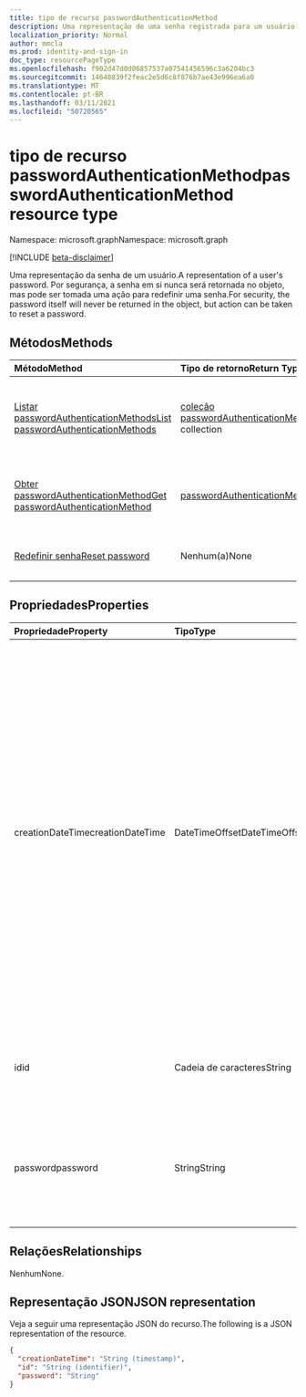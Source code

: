 ```yaml
---
title: tipo de recurso passwordAuthenticationMethod
description: Uma representação de uma senha registrada para um usuário.
localization_priority: Normal
author: mmcla
ms.prod: identity-and-sign-in
doc_type: resourcePageType
ms.openlocfilehash: f902d47d0d06857537a07541456596c3a6204bc3
ms.sourcegitcommit: 14648839f2feac2e5d6c8f876b7ae43e996ea6a0
ms.translationtype: MT
ms.contentlocale: pt-BR
ms.lasthandoff: 03/11/2021
ms.locfileid: "50720565"
---
```

# <a name="passwordauthenticationmethod-resource-type"></a><span data-ttu-id="44a03-103">tipo de recurso passwordAuthenticationMethod</span><span class="sxs-lookup"><span data-stu-id="44a03-103">passwordAuthenticationMethod resource type</span></span>

<span data-ttu-id="44a03-104">Namespace: microsoft.graph</span><span class="sxs-lookup"><span data-stu-id="44a03-104">Namespace: microsoft.graph</span></span>

[!INCLUDE [beta-disclaimer](../../includes/beta-disclaimer.md)]

<span data-ttu-id="44a03-105">Uma representação da senha de um usuário.</span><span class="sxs-lookup"><span data-stu-id="44a03-105">A representation of a user's password.</span></span> <span data-ttu-id="44a03-106">Por segurança, a senha em si nunca será retornada no objeto, mas pode ser tomada uma ação para redefinir uma senha.</span><span class="sxs-lookup"><span data-stu-id="44a03-106">For security, the password itself will never be returned in the object, but action can be taken to reset a password.</span></span>

## <a name="methods"></a><span data-ttu-id="44a03-107">Métodos</span><span class="sxs-lookup"><span data-stu-id="44a03-107">Methods</span></span>

| <span data-ttu-id="44a03-108">Método</span><span class="sxs-lookup"><span data-stu-id="44a03-108">Method</span></span>       | <span data-ttu-id="44a03-109">Tipo de retorno</span><span class="sxs-lookup"><span data-stu-id="44a03-109">Return Type</span></span> | <span data-ttu-id="44a03-110">Descrição</span><span class="sxs-lookup"><span data-stu-id="44a03-110">Description</span></span> |
|:-------------|:------------|:------------|
|[<span data-ttu-id="44a03-111">Listar passwordAuthenticationMethods</span><span class="sxs-lookup"><span data-stu-id="44a03-111">List passwordAuthenticationMethods</span></span>](../api/authentication-list-passwordmethods.md) | <span data-ttu-id="44a03-112">[coleção passwordAuthenticationMethod](passwordauthenticationmethod.md)</span><span class="sxs-lookup"><span data-stu-id="44a03-112">[passwordAuthenticationMethod](passwordauthenticationmethod.md) collection</span></span> | <span data-ttu-id="44a03-113">Leia as propriedades e as relações de todos os objetos **passwordAuthenticationMethod** deste usuário.</span><span class="sxs-lookup"><span data-stu-id="44a03-113">Read the properties and relationships of all of this user's **passwordAuthenticationMethod** objects.</span></span> |
|[<span data-ttu-id="44a03-114">Obter passwordAuthenticationMethod</span><span class="sxs-lookup"><span data-stu-id="44a03-114">Get passwordAuthenticationMethod</span></span>](../api/passwordauthenticationmethod-get.md) | [<span data-ttu-id="44a03-115">passwordAuthenticationMethod</span><span class="sxs-lookup"><span data-stu-id="44a03-115">passwordAuthenticationMethod</span></span>](passwordauthenticationmethod.md) | <span data-ttu-id="44a03-116">Leia as propriedades e as relações de um **objeto PasswordAuthenticationMethod.**</span><span class="sxs-lookup"><span data-stu-id="44a03-116">Read the properties and relationships of a **passwordAuthenticationMethod** object.</span></span> |
|[<span data-ttu-id="44a03-117">Redefinir senha</span><span class="sxs-lookup"><span data-stu-id="44a03-117">Reset password</span></span>](../api/passwordauthenticationmethod-resetpassword.md)|<span data-ttu-id="44a03-118">Nenhum(a)</span><span class="sxs-lookup"><span data-stu-id="44a03-118">None</span></span>|<span data-ttu-id="44a03-119">Redefinir a senha de um usuário na nuvem e, se sincronizado, no local.</span><span class="sxs-lookup"><span data-stu-id="44a03-119">Reset a user's password in the cloud and, if synced, on-premises.</span></span>|

## <a name="properties"></a><span data-ttu-id="44a03-120">Propriedades</span><span class="sxs-lookup"><span data-stu-id="44a03-120">Properties</span></span>

| <span data-ttu-id="44a03-121">Propriedade</span><span class="sxs-lookup"><span data-stu-id="44a03-121">Property</span></span>     | <span data-ttu-id="44a03-122">Tipo</span><span class="sxs-lookup"><span data-stu-id="44a03-122">Type</span></span>        | <span data-ttu-id="44a03-123">Descrição</span><span class="sxs-lookup"><span data-stu-id="44a03-123">Description</span></span> |
|:-------------|:------------|:------------|
|<span data-ttu-id="44a03-124">creationDateTime</span><span class="sxs-lookup"><span data-stu-id="44a03-124">creationDateTime</span></span>|<span data-ttu-id="44a03-125">DateTimeOffset</span><span class="sxs-lookup"><span data-stu-id="44a03-125">DateTimeOffset</span></span>|<span data-ttu-id="44a03-126">A data e a hora em que essa senha foi atualizada pela última vez.</span><span class="sxs-lookup"><span data-stu-id="44a03-126">The date and time when this password was last updated.</span></span> <span data-ttu-id="44a03-127">No momento, essa propriedade não está preenchida.</span><span class="sxs-lookup"><span data-stu-id="44a03-127">This property is currently not populated.</span></span> <span data-ttu-id="44a03-128">Somente leitura.</span><span class="sxs-lookup"><span data-stu-id="44a03-128">Read-only.</span></span> <span data-ttu-id="44a03-129">O tipo Timestamp representa informações de data e hora usando o formato ISO 8601 e está sempre no horário UTC.</span><span class="sxs-lookup"><span data-stu-id="44a03-129">The Timestamp type represents date and time information using ISO 8601 format and is always in UTC time.</span></span> <span data-ttu-id="44a03-130">Por exemplo, meia-noite UTC em 1 de janeiro de 2014 é `2014-01-01T00:00:00Z`</span><span class="sxs-lookup"><span data-stu-id="44a03-130">For example, midnight UTC on Jan 1, 2014 is `2014-01-01T00:00:00Z`</span></span>|
|<span data-ttu-id="44a03-131">id</span><span class="sxs-lookup"><span data-stu-id="44a03-131">id</span></span>|<span data-ttu-id="44a03-132">Cadeia de caracteres</span><span class="sxs-lookup"><span data-stu-id="44a03-132">String</span></span>| <span data-ttu-id="44a03-133">O identificador dessa senha registrado para esse usuário.</span><span class="sxs-lookup"><span data-stu-id="44a03-133">The identifier of this password registered to this user.</span></span> <span data-ttu-id="44a03-134">Somente leitura.</span><span class="sxs-lookup"><span data-stu-id="44a03-134">Read-only.</span></span>|
|<span data-ttu-id="44a03-135">password</span><span class="sxs-lookup"><span data-stu-id="44a03-135">password</span></span>|<span data-ttu-id="44a03-136">String</span><span class="sxs-lookup"><span data-stu-id="44a03-136">String</span></span>|<span data-ttu-id="44a03-137">Para segurança, a senha sempre é retornada como nula de uma operação LIST ou GET.</span><span class="sxs-lookup"><span data-stu-id="44a03-137">For security, the password is always returned as null from a LIST or GET operation.</span></span>|

## <a name="relationships"></a><span data-ttu-id="44a03-138">Relações</span><span class="sxs-lookup"><span data-stu-id="44a03-138">Relationships</span></span>

<span data-ttu-id="44a03-139">Nenhum</span><span class="sxs-lookup"><span data-stu-id="44a03-139">None.</span></span>

## <a name="json-representation"></a><span data-ttu-id="44a03-140">Representação JSON</span><span class="sxs-lookup"><span data-stu-id="44a03-140">JSON representation</span></span>

<span data-ttu-id="44a03-141">Veja a seguir uma representação JSON do recurso.</span><span class="sxs-lookup"><span data-stu-id="44a03-141">The following is a JSON representation of the resource.</span></span>

<!-- {
  "blockType": "resource",
  "optionalProperties": [

  ],
  "@odata.type": "microsoft.graph.passwordAuthenticationMethod",
  "keyProperty": "id"
}-->

```json
{
  "creationDateTime": "String (timestamp)",
  "id": "String (identifier)",
  "password": "String"
}
```

<!-- uuid: 16cd6b66-4b1a-43a1-adaf-3a886856ed98
2019-02-04 14:57:30 UTC -->
<!-- {
  "type": "#page.annotation",
  "description": "passwordAuthenticationMethod resource",
  "keywords": "",
  "section": "documentation",
  "tocPath": ""
}-->


